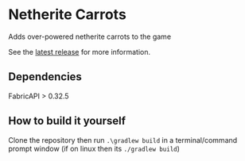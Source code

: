 # Netherite Carrots

Adds over-powered netherite carrots to the game

See the [latest release](https://github.com/boafur/Netherite-Carrots/releases/latest) for more information.

## Dependencies

FabricAPI > 0.32.5

## How to build it yourself

Clone the repository then run `.\gradlew build` in a terminal/command prompt window (if on linux then its `./gradlew build`)
